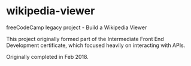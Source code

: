 # wikipedia-viewer
freeCodeCamp legacy project - Build a Wikipedia Viewer

This project originally formed part of the Intermediate Front End Development certificate, which focused heavily on interacting with APIs.

Originally completed in Feb 2018.  